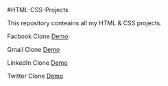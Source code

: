 #HTML-CSS-Projects

This repository conteains all my HTML & CSS projects.

Facbook Clone [Demo](https://atharvamahamuni.github.io/HTML-CSS-Projects/Facebook%20Clone/index.html):

Gmail Clone [Demo](https://atharvamahamuni.github.io/HTML-CSS-Projects/Gmail%20Clone/index.html)

LinkedIn Clone [Demo](https://atharvamahamuni.github.io/HTML-CSS-Projects/LinkedIn%20Clone/index.html)

Twitter Clone [Demo](https://atharvamahamuni.github.io/HTML-CSS-Projects/Twitter%20Clone/index.html)
